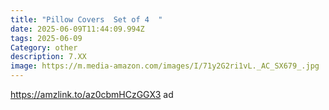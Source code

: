 ```yaml
---
title: "Pillow Covers  Set of 4  "
date: 2025-06-09T11:44:09.994Z
tags: 2025-06-09
Category: other
description: 7.XX
image: https://m.media-amazon.com/images/I/71y2G2ri1vL._AC_SX679_.jpg
---
```

https://amzlink.to/az0cbmHCzGGX3    ad